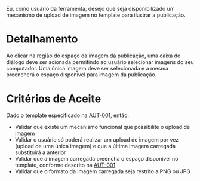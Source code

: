 Eu, como usuário da ferramenta, desejo que seja disponibilizado um mecanismo de upload de imagem no template para ilustrar a publicação.

# Detalhamento

Ao clicar na região do espaço da imagem da publicação, uma caixa de diálogo deve ser acionada permitindo ao usuário selecionar imagens do seu computador. Uma única imagem deve ser selecionada e a mesma preencherá o espaço disponível para imagem da publicação.

# Critérios de Aceite

Dado o template especificado na [AUT-001](AUT-001-template.markdown), então:
* Validar que existe um mecanismo funcional que possibilite o upload de imagem
* Validar o usuário só poderá realizar um upload de imagem por vez (upload de uma única imagem) e que a última imagem carregada substituirá a anterior
* Validar que a imagem carregada preencha o espaço disponível no template, conforme descrito na [AUT-001](AUT-001-template.markdown)
* Validar que o formato da imagem carregada seja restrito a PNG ou JPG